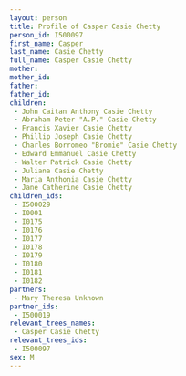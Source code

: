 ```yaml
---
layout: person
title: Profile of Casper Casie Chetty
person_id: I500097
first_name: Casper
last_name: Casie Chetty
full_name: Casper Casie Chetty
mother: 
mother_id: 
father: 
father_id: 
children:
 - John Caitan Anthony Casie Chetty
 - Abraham Peter "A.P." Casie Chetty
 - Francis Xavier Casie Chetty
 - Phillip Joseph Casie Chetty
 - Charles Borromeo "Bromie" Casie Chetty
 - Edward Emmanuel Casie Chetty
 - Walter Patrick Casie Chetty
 - Juliana Casie Chetty
 - Maria Anthonia Casie Chetty
 - Jane Catherine Casie Chetty
children_ids:
 - I500029
 - I0001
 - I0175
 - I0176
 - I0177
 - I0178
 - I0179
 - I0180
 - I0181
 - I0182
partners:
 - Mary Theresa Unknown
partner_ids:
 - I500019
relevant_trees_names:
 - Casper Casie Chetty
relevant_trees_ids:
 - I500097
sex: M
---
```



